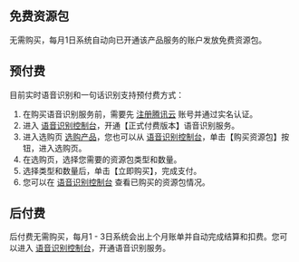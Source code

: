 ## 免费资源包
无需购买，每月1日系统自动向已开通该产品服务的账户发放免费资源包。

## 预付费
目前实时语音识别和一句话识别支持预付费方式：
1. 在购买语音识别服务前，需要先 [注册腾讯云](https://cloud.tencent.com/document/product/378/17985) 账号并通过实名认证。
2. 进入 [语音识别控制台](https://console.cloud.tencent.com/asr)，开通【正式付费版本】语音识别服务。
3. 进入选购页 [选购产品](https://buy.cloud.tencent.com/asr)，您也可以从 [语音识别控制台](https://console.cloud.tencent.com/asr/resourcebundle)，单击【购买资源包】按钮，进入选购页。
4. 在选购页，选择您需要的资源包类型和数量。
5. 选择类型和数量后，单击【立即购买】，完成支付。
6. 您可以在 [语音识别控制台](https://console.cloud.tencent.com/asr/resourcebundle) 查看已购买的资源包情况。

## 后付费
后付费无需购买，每月1 - 3日系统会出上个月账单并自动完成结算和扣费。您可以进入 [语音识别控制台](https://console.cloud.tencent.com/asr)，开通语音识别服务。
